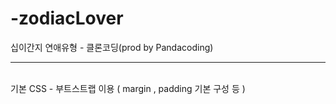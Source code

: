 # -zodiacLover
십이간지 연애유형 - 클론코딩(prod by Pandacoding) <hr>
<br>
기본 CSS - 부트스트랩 이용 ( margin , padding 기본 구성 등 )
